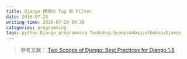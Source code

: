 ```yaml
---
title: Django 模板的 Tag 和 Filter
date: 2016-07-29
writing-time: 2016-07-29 09:30
categories: programming
tags: python Django programming Two&nbsp;Scoops&nbsp;of&nbsp;Django
---
```
































> 参考文献： [Two Scoops of Django: Best Practices for Django 1.8](https://www.amazon.com/Two-Scoops-Django-Best-Practices/dp/0981467342/)
